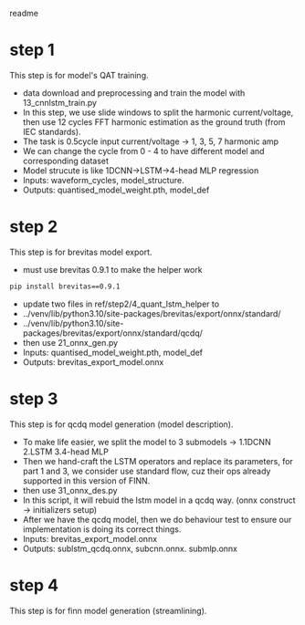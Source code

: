 readme
# step 1
This step is for model's QAT training.
- data download and preprocessing and train the model with 13_cnnlstm_train.py
- In this step, we use slide windows to split the harmonic current/voltage, then use 12 cycles FFT harmonic estimation as the ground truth (from IEC standards).
- The task is 0.5cycle input current/voltage -> 1, 3, 5, 7 harmonic amp
- We can change the cycle from 0 - 4 to have different model and corresponding dataset
- Model strucute is like 1DCNN->LSTM->4-head MLP regression
- Inputs: waveform_cycles, model_structure.
- Outputs: quantised_model_weight.pth, model_def 
# step 2
This step is for brevitas model export.
- must use brevitas 0.9.1 to make the helper work
```bash
pip install brevitas==0.9.1
```
- update two files in ref/step2/4_quant_lstm_helper to
- ../venv/lib/python3.10/site-packages/brevitas/export/onnx/standard/
- ../venv/lib/python3.10/site-packages/brevitas/export/onnx/standard/qcdq/
- then use 21_onnx_gen.py
- Inputs: quantised_model_weight.pth, model_def
- Outputs: brevitas_export_model.onnx 
# step 3
This step is for qcdq model generation (model description).
- To make life easier, we split the model to 3 submodels -> 1.1DCNN 2.LSTM 3.4-head MLP
- Then we hand-craft the LSTM operators and replace its parameters, for part 1 and 3, we consider use standard flow, cuz their ops already supported in this version of FINN.
- then use 31_onnx_des.py
- In this script, it will rebuid the lstm model in a qcdq way. (onnx construct -> initializers setup)
- After we have the qcdq model, then we do behaviour test to ensure our implementation is doing its correct things.
- Inputs: brevitas_export_model.onnx
- Outputs: sublstm_qcdq.onnx, subcnn.onnx. submlp.onnx
# step 4
This step is for finn model generation (streamlining).